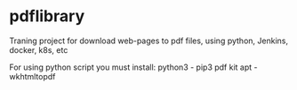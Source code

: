 # pdflibrary
Traning project for download web-pages to pdf files, using python, Jenkins, docker, k8s, etc

For using python script you must install:
python3 - pip3 pdf kit
apt - wkhtmltopdf
